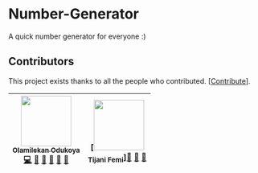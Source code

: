 # Number-Generator

A quick number generator for everyone :)

## Contributors

This project exists thanks to all the people who contributed. [[Contribute](CONTRIBUTING.md)].

| [<img src="https://github.com/olamilekan000.png" width="100px;"><br><sub><b>Olamilekan Odukoya</b></sub>](https://github.com/olamilekan000) <br /> [💻](https://github.com/olamilekan000/myBot/commits?author=olamilekan000 "Code") [💬](#question-olamilekan000 "Answering Questions") [📖](https://github.com/olamilekan000/myBot/commits?author=olamilekan000 "Documentation") [👀](#review-olamilekan000 "Reviewed Pull Requests") [📢](#talk-olamilekan000 "Talks") [🔧](#tool-olamilekan000 "Tools") | [<img src="https://avatars3.githubusercontent.com/u/40898511?s=460&v=4" width="100px;"><br><sub><b>Tijani Femi</b></sub>][👀](#review-olamilekan000 "Reviewed Pull Requests") [📢](#talk-olamilekan000 "Talks") [🔧](#tool-olamilekan000 "Tools") |
| :---: | :---: |
